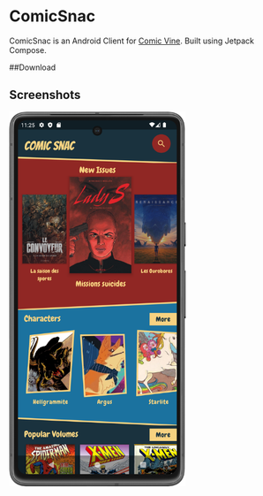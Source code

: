 # ComicSnac

ComicSnac is an Android Client for [Comic Vine](https://comicvine.gamespot.com/).
Built using Jetpack Compose.

##Download

## Screenshots

<img alt="Screenshot_20230910_232538.png" src="screenshots/screenshot_1.png" width="320"/>
